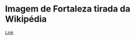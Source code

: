 # Imagem de Fortaleza tirada da Wikipédia

[Link](https://pt.wikipedia.org/wiki/Ficheiro:Fortaleza,_Brazil_(4)_(cropped).jpg)
